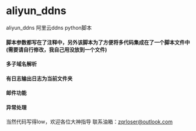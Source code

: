 # aliyun_ddns
aliyun_ddns 阿里云ddns python脚本

#### 脚本参数都写在了注释中，另外该脚本为了方便将多代码集成在了一个脚本文件中(需要请自行修改，我自己用没放到一个文件)
#### 多子域名解析
#### 有日志输出日志为当前文件夹
#### 邮件功能
#### 异常处理

当然代码写得low，欢迎各位大神指导
联系油箱：zqrloser@outlook.com
